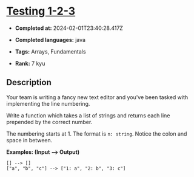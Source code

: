 # [Testing 1-2-3](https://www.codewars.com/kata/54bf85e3d5b56c7a05000cf9)

- **Completed at:** 2024-02-01T23:40:28.417Z

- **Completed languages:** java

- **Tags:** Arrays, Fundamentals

- **Rank:** 7 kyu

## Description

Your team is writing a fancy new text editor and you've been tasked with implementing the line numbering.

Write a function which takes a list of strings and returns each line prepended by the correct number.

The numbering starts at 1. The format is `n: string`. Notice the colon and space in between.

**Examples: (Input --> Output)**

```
[] --> []
["a", "b", "c"] --> ["1: a", "2: b", "3: c"]
```
